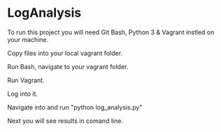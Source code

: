# LogAnalysis

To run this project you will need Git Bash, Python 3 & Vagrant instled on your machine.

Copy files into your local vagrant folder.

Run Bash, navigate to your vagrant folder.

Run Vagrant.

Log into it.

Navigate into and run "python log_analysis.py"

Next you will see results in comand line.
